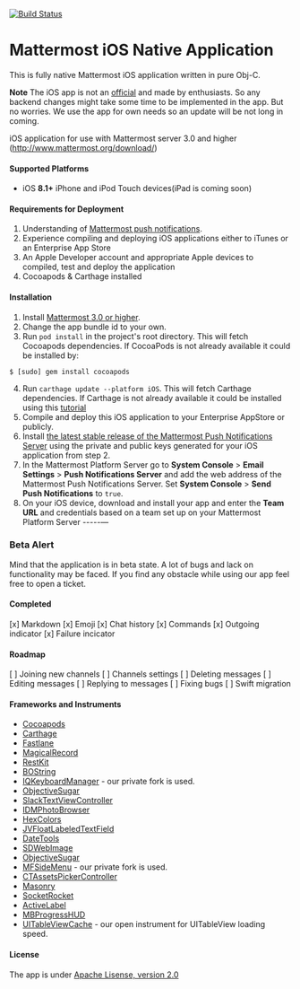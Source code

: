 [![Build Status](https://travis-ci.org/Kilograpp/Mattermost-iOS.svg?branch=master)](https://travis-ci.org/Kilograpp/Mattermost-iOS)

# Mattermost iOS Native Application 

This is fully native Mattermost iOS application written in pure Obj-C. 

**Note** The iOS app is not an [official](https://github.com/mattermost/ios) and made by enthusiasts. So any backend changes might take some time to be implemented in the app.
But no worries. We use the app for own needs so an update will be not long in coming. 

iOS application for use with Mattermost server 3.0 and higher (http://www.mattermost.org/download/) 

#### Supported Platforms 

- iOS **8.1+** iPhone and iPod Touch devices(iPad is coming soon)

#### Requirements for Deployment 

1. Understanding of [Mattermost push notifications](http://docs.mattermost.com/administration/config-settings.html#push-notification-settings). 
2. Experience compiling and deploying iOS applications either to iTunes or an Enterprise App Store 
3. An Apple Developer account and appropriate Apple devices to compiled, test and deploy the application
4. Cocoapods & Carthage installed

#### Installation 

1. Install [Mattermost 3.0 or higher](http://www.mattermost.org/download/).
2. Change the app bundle id to your own.
3. Run `pod install` in the project's root directory. This will fetch Cocoapods dependencies.
If CocoaPods is not already available it could be installed by:
```
$ [sudo] gem install cocoapods
```
4. Run `carthage update --platform iOS`. This will fetch Carthage dependencies. 
If Carthage is not already available it could be installed using this [tutorial](https://github.com/Carthage/Carthage#installing-carthage) 
5. Compile and deploy this iOS application to your Enterprise AppStore or publicly.
6. Install [the latest stable release of the Mattermost Push Notifications Server](https://github.com/mattermost/push-proxy) using the private and public keys generated for your iOS application from step 2.
7. In the Mattermost Platform Server go to **System Console** > **Email Settings** > **Push Notifications Server** and add the web address of the Mattermost Push Notifications Server. Set **System Console** > **Send Push Notifications** to `true`.
8. On your iOS device, download and install your app and enter the **Team URL** and credentials based on a team set up on your Mattermost Platform Server 
-----— 

### Beta Alert 

Mind that the application is in beta state. A lot of bugs and lack on functionality may be faced. 
If you find any obstacle while using our app feel free to open a ticket. 


#### Completed
[x] Markdown 
[x] Emoji 
[x] Chat history 
[x] Commands 
[x] Outgoing indicator 
[x] Failure incicator 


#### Roadmap 
[ ] Joining new channels 
[ ] Channels settings 
[ ] Deleting messages 
[ ] Editing messages 
[ ] Replying to messages 
[ ] Fixing bugs 
[ ] Swift migration

#### Frameworks and Instruments 

* [Cocoapods](https://cocoapods.org/)
* [Carthage](https://github.com/Carthage/Carthage)
* [Fastlane](https://github.com/fastlane/fastlane)
* [MagicalRecord](https://github.com/magicalpanda/MagicalRecord)
* [RestKit](https://github.com/RestKit/RestKit)
* [BOString](https://github.com/kovpas/BOString)
* [IQKeyboardManager](https://github.com/hackiftekhar/IQKeyboardManager) - our private fork is used.
* [ObjectiveSugar](https://github.com/supermarin/ObjectiveSugar)
* [SlackTextViewController](https://github.com/slackhq/SlackTextViewController)
* [IDMPhotoBrowser](https://github.com/ideaismobile/IDMPhotoBrowser)
* [HexColors](https://github.com/mRs-/HexColors)
* [JVFloatLabeledTextField](https://github.com/jverdi/JVFloatLabeledTextField)
* [DateTools](https://github.com/MatthewYork/DateTools)
* [SDWebImage](https://github.com/rs/SDWebImage)
* [ObjectiveSugar](https://github.com/supermarin/ObjectiveSugar)
* [MFSideMenu](https://github.com/mikefrederick/MFSideMenu) - our private fork is used.
* [CTAssetsPickerController](https://github.com/chiunam/CTAssetsPickerController)
* [Masonry](https://github.com/SnapKit/Masonry)
* [SocketRocket](https://github.com/facebook/SocketRocket)
* [ActiveLabel](https://github.com/optonaut/ActiveLabel.swift)
* [MBProgressHUD](https://github.com/jdg/MBProgressHUD)
* [UITableViewCache](https://github.com/Kilograpp/UITableView-Cache) - our open instrument for UITableView loading speed.

#### License
The app is under [Apache Lisense, version 2.0](http://www.apache.org/licenses/LICENSE-2.0.html)
